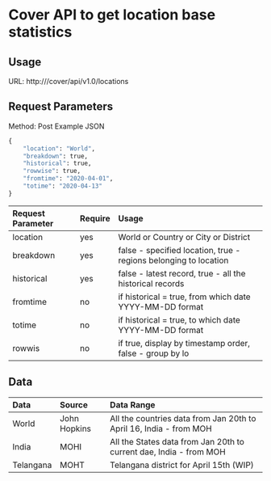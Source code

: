 # Cover API to get location base statistics

## Usage
URL: http://<hostname>/cover/api/v1.0/locations

## Request Parameters
Method: Post
Example JSON 
```python
{
    "location": "World",
    "breakdown": true,
    "historical": true,
    "rowwise": true,
    "fromtime": "2020-04-01",
    "totime": "2020-04-13"
}
```


| Request Parameter        | Require       | Usage                                                                |
| :------------------------|:--------------| :--------------------------------------------------------------------|
| location                 | yes           | World or Country or City or District                                 |
| breakdown                | yes           | false - specified location, true - regions belonging to location     |
| historical               | yes           | false - latest record, true - all the historical records             |
| fromtime                 | no            | if historical = true, from which date YYYY-MM-DD format              |
| totime                   | no            | if historical = true, to which date YYYY-MM-DD format                |
| rowwis                   | no            | if true, display by timestamp order, false - group by lo             |

## Data

| Data                     | Source        | Data Range                                                           |
| :------------------------|:--------------| :--------------------------------------------------------------------|
| World                    | John Hopkins  | All the countries data from Jan 20th to April 16, India - from MOH   |
| India                    | MOHI          | All the States data from Jan 20th to current dae, India - from MOH   |
| Telangana                | MOHT          | Telangana district for April 15th (WIP)                              |
